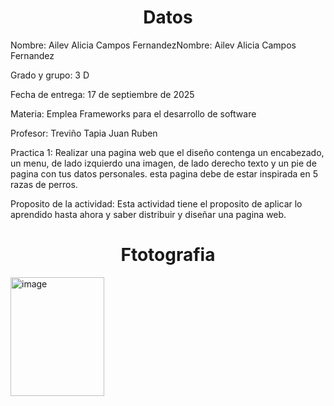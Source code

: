 <h1 align="center"> Datos </h1>
<p> Nombre: Ailev Alicia Campos FernandezNombre: Ailev Alicia Campos Fernandez </p>
<p> Grado y grupo: 3 D</p>
<p> Fecha de entrega: 17 de septiembre de 2025 </p>
<p> Materia: Emplea Frameworks para el desarrollo de software </p>
<p>Profesor: Treviño Tapia Juan Ruben </p>
<p> Practica 1: Realizar una pagina web que el diseño contenga un encabezado, un menu, de lado izquierdo una imagen, de lado derecho texto y un pie de pagina con tus datos personales. esta pagina debe de estar inspirada en 5 razas de perros.</p>
<p> Proposito de la actividad: Esta actividad tiene el proposito de aplicar lo aprendido hasta ahora y saber distribuir y diseñar una pagina web.</p>

<h1 align="center"> Ftotografia </h1>

<img width="150" height="190" alt="image" src="https://github.com/user-attachments/assets/98f721df-c28d-4eff-9b21-34e6944e86da" />






